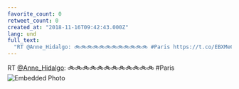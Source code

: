 ```yaml
---
favorite_count: 0
retweet_count: 0
created_at: "2018-11-16T09:42:43.000Z"
lang: und
full_text:
  "RT @Anne_Hidalgo: 🚲🚲🚲🚲🚲🚲🚲🚲🚲🚲🚲🚲 #Paris https://t.co/EBXMeO6KkD"
---
```


RT [@Anne_Hidalgo](https://twitter.com/Anne_Hidalgo): 🚲🚲🚲🚲🚲🚲🚲🚲🚲🚲🚲🚲
#Paris
![Embedded Photo](https://twitter-media-coderbyheart.s3.eu-north-1.amazonaws.com/1063366745682051072-DqhLa24X4AADmVr.jpg)
